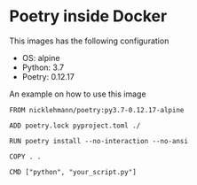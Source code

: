 Poetry inside Docker
====================

This images has the following configuration

- OS: alpine
- Python: 3.7
- Poetry: 0.12.17

An example on how to use this image

```
FROM nicklehmann/poetry:py3.7-0.12.17-alpine

ADD poetry.lock pyproject.toml ./

RUN poetry install --no-interaction --no-ansi

COPY . .

CMD ["python", "your_script.py"]
```
